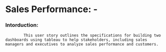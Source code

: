 # Sales Performance: -
### Intorduction:
            This user story outlines the specifications for building two dashboards using tableau to help stakeholders, including sales managers and executives to analyze sales performance and customers. 
